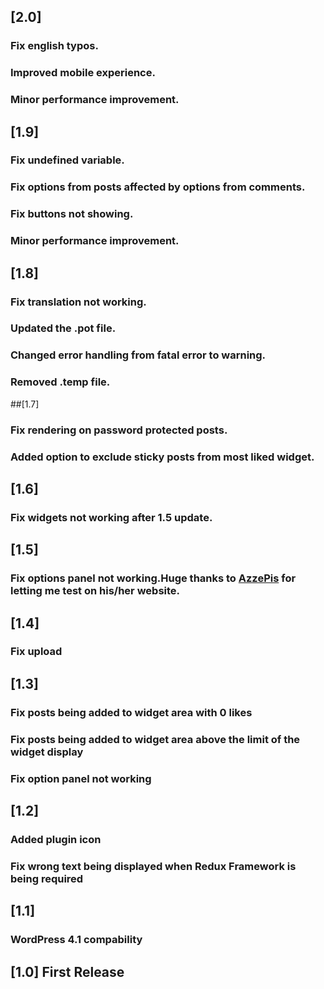 ## [2.0] 
### Fix english typos.
### Improved mobile experience.
### Minor performance improvement.
## [1.9] 
### Fix undefined variable.
### Fix options from posts affected by options from comments.
### Fix buttons not showing.
### Minor performance improvement.
## [1.8] 
### Fix translation not working.
### Updated the .pot file.
### Changed error handling from fatal error to warning.
### Removed .temp file.
##[1.7]
### Fix rendering on password protected posts.
### Added option to exclude sticky posts from most liked widget.
## [1.6]
### Fix widgets not working after 1.5 update.
## [1.5] 
### Fix options panel not working.Huge thanks to [AzzePis](https://wordpress.org/support/profile/azzepis) for letting me test on his/her website.
## [1.4] 
### Fix upload
## [1.3] 
### Fix posts being added to widget area with 0 likes
### Fix posts being added to widget area above the limit of the widget display
### Fix option panel not working
## [1.2]
### Added plugin icon
### Fix wrong text being displayed when Redux Framework is being required
## [1.1]
### WordPress 4.1 compability
## [1.0] First Release